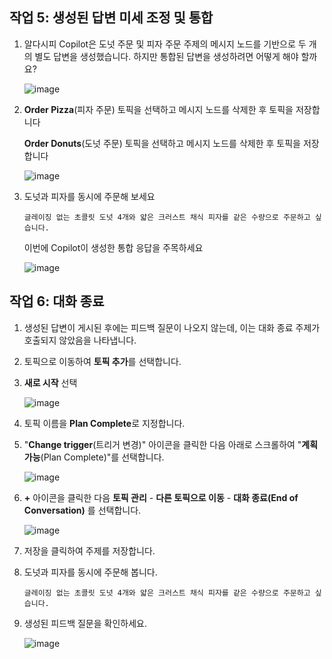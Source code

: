 ## 작업 5: 생성된 답변 미세 조정 및 통합

1. 알다시피 Copilot은 도넛 주문 및 피자 주문 주제의 메시지 노드를 기반으로 두 개의 별도 답변을 생성했습니다. 하지만 통합된 답변을 생성하려면 어떻게 해야 할까요?

    ![image](https://github.com/user-attachments/assets/5bafbe76-33be-4e42-9109-df8026d74fb6)

2. **Order Pizza**(피자 주문) 토픽을 선택하고 메시지 노드를 삭제한 후 토픽을 저장합니다

   **Order Donuts**(도넛 주문) 토픽을 선택하고 메시지 노드를 삭제한 후 토픽을 저장합니다

    ![image](https://github.com/user-attachments/assets/f9fb40f7-fb20-4180-8d0e-8a8e0c7abf4c)



3. 도넛과 피자를 동시에 주문해 보세요


    ```
    글레이징 없는 초콜릿 도넛 4개와 얇은 크러스트 채식 피자를 같은 수량으로 주문하고 싶습니다.
    ```

    이번에 Copilot이 생성한 통합 응답을 주목하세요

    ![image](https://github.com/user-attachments/assets/6b29b0e1-a1cd-4a57-8bde-4979346867a9)


## 작업 6: 대화 종료
1. 생성된 답변이 게시된 후에는 피드백 질문이 나오지 않는데, 이는 대화 종료 주제가 호출되지 않았음을 나타냅니다.

2. 토픽으로 이동하여 **토픽 추가**를 선택합니다.

3. **새로 시작** 선택

    ![image](https://github.com/user-attachments/assets/6627eb3c-1294-4bda-bba3-737e650e0917)

4. 토픽 이름을 **Plan Complete**로 지정합니다.

5. "**Change trigger**(트리거 변경)" 아이콘을 클릭한 다음 아래로 스크롤하여 "**계획 가능**(Plan Complete)"를 선택합니다.

    ![image](https://github.com/user-attachments/assets/60bbb07e-3dbd-498c-9fa6-a6f99b1e66f9)

6. **+** 아이콘을 클릭한 다음 **토픽 관리** - **다른 토픽으로 이동** - **대화 종료(End of Conversation)** 를 선택합니다.

    ![image](https://github.com/user-attachments/assets/4cd3a040-4e97-4b5f-98f1-ece82fab8155)


7. 저장을 클릭하여 주제를 저장합니다.


8. 도넛과 피자를 동시에 주문해 봅니다.

    ```
    글레이징 없는 초콜릿 도넛 4개와 얇은 크러스트 채식 피자를 같은 수량으로 주문하고 싶습니다.
    ```

11. 생성된 피드백 질문을 확인하세요.

    ![image](https://github.com/user-attachments/assets/986df8b4-23cb-4791-8e15-f849a7f103c6)


